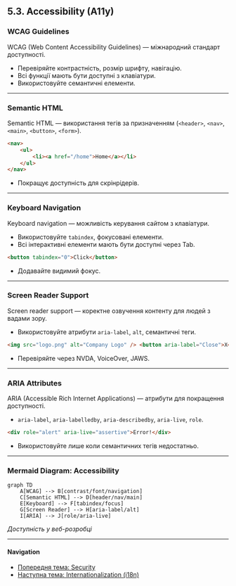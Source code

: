 ## 5.3. Accessibility (A11y)

### WCAG Guidelines

WCAG (Web Content Accessibility Guidelines) — міжнародний стандарт доступності.

-   Перевіряйте контрастність, розмір шрифту, навігацію.
-   Всі функції мають бути доступні з клавіатури.
-   Використовуйте семантичні елементи.

---

### Semantic HTML

Semantic HTML — використання тегів за призначенням (`<header>`, `<nav>`, `<main>`, `<button>`, `<form>`).

```html
<nav>
    <ul>
        <li><a href="/home">Home</a></li>
    </ul>
</nav>
```

-   Покращує доступність для скрінрідерів.

---

### Keyboard Navigation

Keyboard navigation — можливість керування сайтом з клавіатури.

-   Використовуйте `tabindex`, фокусовані елементи.
-   Всі інтерактивні елементи мають бути доступні через Tab.

```html
<button tabindex="0">Click</button>
```

-   Додавайте видимий фокус.

---

### Screen Reader Support

Screen reader support — коректне озвучення контенту для людей з вадами зору.

-   Використовуйте атрибути `aria-label`, `alt`, семантичні теги.

```html
<img src="logo.png" alt="Company Logo" /> <button aria-label="Close">X</button>
```

-   Перевіряйте через NVDA, VoiceOver, JAWS.

---

### ARIA Attributes

ARIA (Accessible Rich Internet Applications) — атрибути для покращення доступності.

-   `aria-label`, `aria-labelledby`, `aria-describedby`, `aria-live`, `role`.

```html
<div role="alert" aria-live="assertive">Error!</div>
```

-   Використовуйте лише коли семантичних тегів недостатньо.

---

### Mermaid Diagram: Accessibility

```mermaid
graph TD
    A[WCAG] --> B[contrast/font/navigation]
    C[Semantic HTML] --> D[header/nav/main]
    E[Keyboard] --> F[tabindex/focus]
    G[Screen Reader] --> H[aria-label/alt]
    I[ARIA] --> J[role/aria-live]
```

_Доступність у веб-розробці_

---

#### Navigation

-   [Попередня тема: Security](5.2-security.md)
-   [Наступна тема: Internationalization (i18n)](5.4-internationalization.md)

